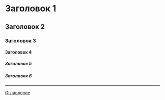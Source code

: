 # Заголовок 1

## Заголовок 2

### Заголовок 3

#### Заголовок 4
##### Заголовок 5
##### Заголовок 6
***
[Оглавление](03_menu.md)